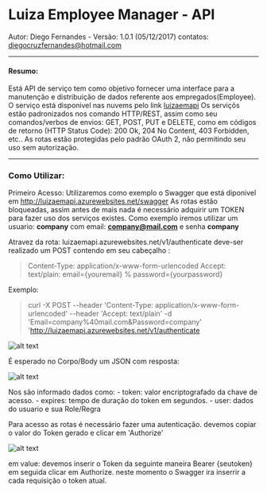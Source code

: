 # Luiza Employee Manager - API
Autor: Diego Fernandes  - Versão: 1.0.1 (05/12/2017)
contatos: diegocruzfernandes@hotmail.com

---
####  Resumo:

Está API de serviço tem como objetivo fornecer uma interface para a manutenção e distribuição de dados referente aos empregados(Employee).
O serviço está disponivel nas nuvems pelo link [luizaemapi](http://luizaemapi.azurewebsites.net "Luiza EM - API - Azure - Clound")
Os serviçõs estão padronizados nos comando HTTP/REST, assim como seu comandos/verbos de envios: GET, POST, PUT e DELETE, como em códigos de retorno (HTTP Status Code): 200 Ok, 204 No Content, 403 Forbidden, etc..
As rotas estão protegidas pelo padrão OAuth 2, não permitindo seu uso sem autorização.

---

### Como Utilizar:
Primeiro Acesso:
Utilizaremos como exemplo o Swagger que está diponivel em http://luizaemapi.azurewebsites.net/swagger
As rotas estão bloqueadas, assim antes de mais nada é necessário adquirir um TOKEN para fazer uso dos serviços existes.
Como exemplo iremos utilizar um usuario: **company**  com email: **company@mail.com** e senha **company**

Atravez da rota: luizaemapi.azurewebsites.net/v1/authenticate deve-ser realizado um POST contendo em seu cabeçalho :

>Content-Type: application/x-www-form-urlencoded
>Accept: text/plain: email={youremail} % password={yourpassword}

Exemplo: 
>curl -X POST --header 'Content-Type: application/x-www-form-urlencoded' --header 'Accept: text/plain' -d 'Email=company%40mail.com&Password=company' 'http://luizaemapi.azurewebsites.net/v1/authenticate

![alt text](http://uploaddeimagens.com.br/images/001/201/307/full/01b.jpg)

É esperado no Corpo/Body um JSON com resposta:

![alt text](http://uploaddeimagens.com.br/images/001/201/307/full/01b.jpg)

Nos são informado dados como:
	- token: valor encriptografado da chave de acesso. 
    - expires: tempo de duração do token em segundos.
	- user: dados do usuario e sua Role/Regra 
   
Para acesso as rotas é necessário fazer uma autenticação.
devemos copiar o valor do Token gerado e clicar em 'Authorize'

![alt text](http://uploaddeimagens.com.br/images/001/201/307/full/01b.jpg)

em value: devemos inserir o Token da seguinte maneira
Bearer {seutoken}
em seguida clicar em Authorize.
neste momento o Swagger ira inserrir a cada requisição o token atual.
    
